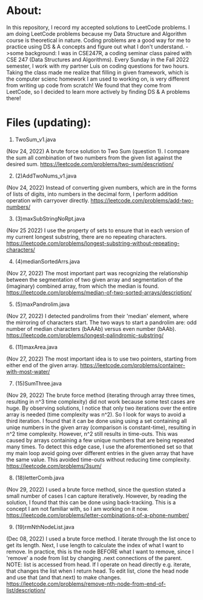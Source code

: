 # About:
In this repository, I record my accepted solutions to LeetCode problems.
I am doing LeetCode problems because my Data Structure and Algorithm course is theoretical in nature. Coding problems are a good way for me to practice using DS & A concepts and figure out what I don't understand.
->some background: I was in CSE247R, a coding seminar class paired with CSE 247 (Data Structures and Algorithms). Every Sunday in the Fall 2022 semester, I work with my partner Luis on coding questions for two hours. 
Taking the class made me realize that filling in given framework, which is the computer scienc homework I am used to working on, is very different from writing up code from scratch! We found that they come from LeetCode, so I decided to learn more actively by finding DS & A problems there!

# Files (updating):
1. TwoSum_v1.java

(Nov 24, 2022) A brute force solution to Two Sum (question 1). I compare the sum all combination of two numbers from the given list against the desired sum.
https://leetcode.com/problems/two-sum/description/

2. (2)AddTwoNums_v1.java

(Nov 24, 2022) Instead of converting given numbers, which are in the forms of lists of digits, into numbers in the decimal form, I perform addition operation with carryover directly.
https://leetcode.com/problems/add-two-numbers/

3. (3)maxSubStringNoRpt.java

(Nov 25 2022) I use the property of sets to ensure that in each version of my current longest substring, there are no repeating characters.
https://leetcode.com/problems/longest-substring-without-repeating-characters/

4. (4)medianSortedArrs.java

(Nov 27, 2022) The most important part was recognizing the relationship between the segmentation of two given array and segmentation of the (imaginary) combined array, from which the median is found.
https://leetcode.com/problems/median-of-two-sorted-arrays/description/

5. (5)maxPandrolim.java

(Nov 27, 2022) I detected pandrolims from their 'median' element, where the mirroring of characters start. The two ways to start a pandrolim are: odd number of median characters (bAAAb) versus even number (bAAb).
https://leetcode.com/problems/longest-palindromic-substring/

6. (11)maxArea.java

(Nov 27, 2022) The most important idea is to use two pointers, starting from either end of the given array.
https://leetcode.com/problems/container-with-most-water/

7. (15)SumThree.java

(Nov 29, 2022) The brute force method (iterating through array three times, resulting in n^3 time complexity) did not work because some test cases are huge. 
By observing solutions, I notice that only two iterations over the entire array is needed (time complexity was n^2). 
So I look for ways to avoid a third iteration. I found that it can be done using using a set containing all uniqe numbers in the given array (comparison is constant-time), resulting in n^2 time complexity.
However, n^2 still results in time-outs. This was caused by arrays containing a few unique numbers that are being repeated many times. To detect this edge case, I use the aforementioned set so that my main loop avoid going over different entries in the given array that have the same value. This avoided time-outs without reducing time complexity.
https://leetcode.com/problems/3sum/

8. (18)letterComb.java

(Nov 29, 2022) I used a brute force method, since the question stated a small number of cases I can capture iteratively. 
However, by reading the solution, I found that this can be done using back-tracking. This is a concept I am not familiar with, so I am working on it now.
https://leetcode.com/problems/letter-combinations-of-a-phone-number/

9. (19)rmNthNodeList.java

(Dec 08, 2022) I used a brute force method. I iterate through the list once to get its length. Next, I use length to calculate the index of what I want to remove. In practice, this is the node BEFORE what I want to remove, since I 'remove' a node from list by changing .next connections of the parent.
NOTE: list is accessed from head. If I operate on head directly e.g. iterate, that changes the list when I return head.
To edit list, clone the head node and use that (and that.next) to make changes.
https://leetcode.com/problems/remove-nth-node-from-end-of-list/description/

